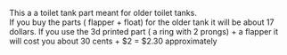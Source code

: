 This a a toilet tank part meant for older toilet tanks.  
If you buy the parts ( flapper + float) for the  older tank it will be about 17 dollars.
If you use the 3d printed part ( a ring with 2 prongs) + a flapper it will cost you about 30 cents + $2 = $2.30 approximately


